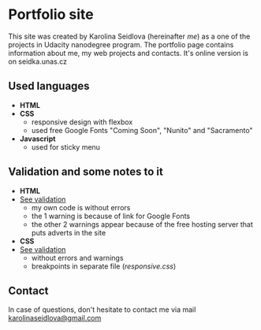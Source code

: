 # Portfolio site
This site was created by Karolina Seidlova (hereinafter _me_) as a one of the projects in Udacity nanodegree program. The portfolio page contains information about me, my web projects and contacts. It's online version is on seidka.unas.cz

## Used languages
- **HTML**
- **CSS**
    - responsive design with flexbox
    - used free Google Fonts "Coming Soon", "Nunito" and "Sacramento"
- **Javascript**
    -  used for sticky menu

## Validation and some notes to it
- **HTML**
- [See validation](https://validator.w3.org/nu/?doc=http%3A%2F%2Fseidka.unas.cz)
    - my own code is without errors
    - the 1 warning is because of link for Google Fonts
    - the other 2 warnings appear because of the free hosting server that puts adverts in the site
- **CSS** 
- [See validation](https://jigsaw.w3.org/css-validator/validator?uri=seidka.unas.cz&profile=css3svg&usermedium=all&warning=1&vextwarning=&lang=en)
    - without errors and warnings
    - breakpoints in separate file (_responsive.css_)

## Contact
In case of questions, don't hesitate to contact me via mail karolinaseidlova@gmail.com


